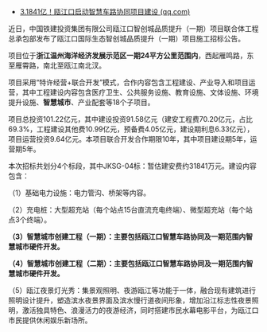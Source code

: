 - [3.1841亿！瓯江口启动智慧车路协同项目建设 (qq.com)](https://mp.weixin.qq.com/s/lsOKopdKtLfTWXNwZsx8fA)

近日，中国铁建投资集团有限公司瓯江口智创城品质提升（一期）项目联合体工程总承包部发布了瓯江口国际生态智创城品质提升（一期）项目施工招标公告。

项目位于**浙江温州海洋经济发展示范区一期24平方公里范围内**，西起雁鸣路，东至雁霄路，南北至瓯江南北汊。

项目采用“特许经营+联合开发”模式，合作内容包含工程建设、产业导入和项目运营，其中工程建设内容包含医疗卫生、公共服务设施、教育设施、文体设施、环境提升设施、**智慧城市**、产业配套等18个子项目。

项目总投资101.22亿元，其中建设投资91.58亿元（建安工程费70.20亿元，占比69.3%，工程建设其他费10.99亿元，预备费4.05亿元，建设期利息6.33亿元），项目运营投资9.64亿元。本项目联合开发合作期限10年，其中项目建设期5年，运营期5年。

本次招标共划分4个标段，其中JKSG-04标：暂估建安费约31841万元。建设内容包含：

（1）基础电力设施：电力管沟、桥架等内容。

（2）充电桩：大型超充站（每个站点15台直流充电终端）、微型超充站（每个站点3个终端）。

**（3）智慧城市创建工程（一期）：主要包括瓯江口智慧车路协同及一期范围内智慧城市硬件开发。**

**（4）智慧城市创建工程（二期）：主要包括瓯江口智慧车路协同及一期范围内智慧城市硬件开发。**

（5）瓯江夜景灯光秀：集景观照明、夜游瓯江等功能于一体，融合现有建筑进行照明设计提升，塑造滨水夜景界面及滨水慢行道夜间形象，增加沿江标志性夜景照明，激活独具特色、浪漫活力的夜游经济，同时搭建市民水幕电影平台，为瓯江口市民提供休闲娱乐新场所。